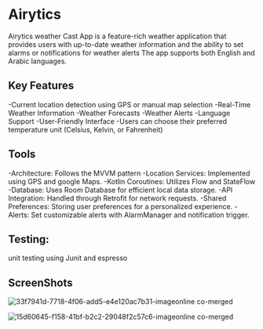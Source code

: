 # Airytics
Airytics weather Cast App is a feature-rich weather application that provides users with up-to-date weather information and the ability to set alarms or notifications for weather alerts The app supports both English and Arabic languages.

## Key Features
-Current location detection using GPS or manual map selection
-Real-Time Weather Information
-Weather Forecasts
-Weather Alerts
-Language Support
-User-Friendly Interface
-Users can choose their preferred temperature unit (Celsius, Kelvin, or Fahrenheit)

## Tools 
-Architecture: Follows the MVVM pattern 
-Location Services: Implemented using GPS and google Maps.
-Kotlin Coroutines: Utilizes Flow and StateFlow
-Database: Uses Room Database for efficient local data storage.
-API Integration: Handled through Retrofit for network requests.
-Shared Preferences: Storing user preferences for a personalized experience.
-Alerts: Set customizable alerts with AlarmManager and notification trigger.

## Testing:
unit testing using Junit and espresso 

## ScreenShots
![33f7941d-7718-4f06-add5-e4e120ac7b31-imageonline co-merged](https://github.com/user-attachments/assets/1cf61f3d-0a56-450c-a12f-a3e1adc66faa)

![15d60645-f158-41bf-b2c2-29048f2c57c6-imageonline co-merged](https://github.com/user-attachments/assets/8a754288-9b6d-411b-921f-24e55b3b60c5)

